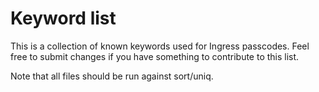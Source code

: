 # Keyword list

This is a collection of known keywords used for Ingress passcodes. Feel free to submit changes if you have something to contribute to this list.

Note that all files should be run against sort/uniq.
